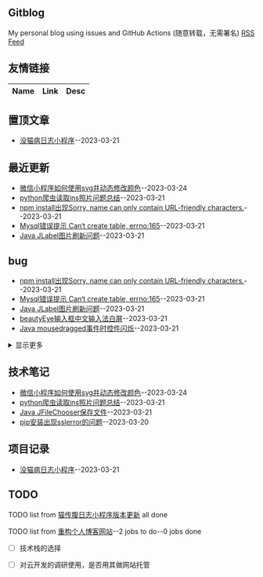 ## Gitblog
My personal blog using issues and GitHub Actions (随意转载，无需署名)
[RSS Feed](https://raw.githubusercontent.com/Smileye-v/gitblog/master/feed.xml)
## 友情链接
| Name | Link | Desc | 
 | ---- | ---- | ---- |
## 置顶文章
- [没猫病日志小程序](https://github.com/Smileye-v/gitblog/issues/8)--2023-03-21
## 最近更新
- [微信小程序如何使用svg并动态修改颜色](https://github.com/Smileye-v/gitblog/issues/16)--2023-03-24
- [python爬虫读取ins照片问题总结](https://github.com/Smileye-v/gitblog/issues/15)--2023-03-21
- [npm install出现Sorry, name can only contain URL-friendly characters.](https://github.com/Smileye-v/gitblog/issues/14)--2023-03-21
- [Mysql错误提示 Can‘t create table, errno:165](https://github.com/Smileye-v/gitblog/issues/13)--2023-03-21
- [Java JLabel图片刷新问题](https://github.com/Smileye-v/gitblog/issues/12)--2023-03-21
## bug
- [npm install出现Sorry, name can only contain URL-friendly characters.](https://github.com/Smileye-v/gitblog/issues/14)--2023-03-21
- [Mysql错误提示 Can‘t create table, errno:165](https://github.com/Smileye-v/gitblog/issues/13)--2023-03-21
- [Java JLabel图片刷新问题](https://github.com/Smileye-v/gitblog/issues/12)--2023-03-21
- [beautyEye输入框中文输入法白屏](https://github.com/Smileye-v/gitblog/issues/10)--2023-03-21
- [Java mousedragged事件时控件闪烁](https://github.com/Smileye-v/gitblog/issues/9)--2023-03-21
<details><summary>显示更多</summary>

- [actions生成md文件异常](https://github.com/Smileye-v/gitblog/issues/5)--2023-03-20
</details>

## 技术笔记
- [微信小程序如何使用svg并动态修改颜色](https://github.com/Smileye-v/gitblog/issues/16)--2023-03-24
- [python爬虫读取ins照片问题总结](https://github.com/Smileye-v/gitblog/issues/15)--2023-03-21
- [Java JFileChooser保存文件](https://github.com/Smileye-v/gitblog/issues/11)--2023-03-21
- [pip安装出现sslerror的问题](https://github.com/Smileye-v/gitblog/issues/1)--2023-03-20
## 项目记录
- [没猫病日志小程序](https://github.com/Smileye-v/gitblog/issues/8)--2023-03-21
## TODO
TODO list from [猫传腹日志小程序版本更新](https://github.com/Smileye-v/gitblog/issues/7) all done

TODO list from [重构个人博客网站](https://github.com/Smileye-v/gitblog/issues/6)--2 jobs to do--0 jobs done
- [ ] 技术栈的选择
- [ ] 对云开发的调研使用，是否用其做网站托管

